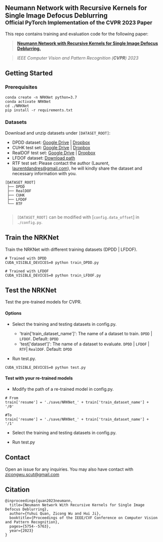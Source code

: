 ## Neumann Network with Recursive Kernels for Single Image Defocus Deblurring<br><sub>Official PyTorch Implementation of the CVPR 2023 Paper</sub><br><sub>
This repo contains training and evaluation code for the following paper:

> [**Neumann Network with Recursive Kernels for Single Image Defocus Deblurring.**](https://openaccess.thecvf.com/content/CVPR2023/html/Quan_Neumann_Network_With_Recursive_Kernels_for_Single_Image_Defocus_Deblurring_CVPR_2023_paper.html)

> *IEEE Computer Vision and Pattern Recognition (**CVPR**) 2023*


## Getting Started
### Prerequisites

```shell
conda create -n NRKNet python=3.7
conda activate NRKNet
cd ./NRKNet
pip install -r requirements.txt
```


###  Datasets
Download and unzip datasets under `[DATASET_ROOT]`:
* DPDD dataset: [Google Drive](https://drive.google.com/open?id=1Mq7WtYMo9mRsJ6I6ccXdY1JJQvwBuMuQ&authuser=codeslake%40gmail.com&usp=drive_fs) | [Dropbox](https://www.dropbox.com/s/w9urn5m4mzllrwu/DPDD.zip?dl=1)
* CUHK test set: [Google Drive](https://drive.google.com/open?id=1Mol1GV-1NNoSX-BCRTE09Sins8LMVRyl&authuser=codeslake%40gmail.com&usp=drive_fs) | [Dropbox](https://www.dropbox.com/s/zxjhzuxsxh4v0cv/CUHK.zip?dl=1)
* RealDOF test set: [Google Drive](https://drive.google.com/open?id=1MyizebyGPzK-VeV1pKVf7OTDl_3GmkdQ&authuser=codeslake%40gmail.com&usp=drive_fs) | [Dropbox](https://www.dropbox.com/s/arox1aixvg67fw5/RealDOF.zip?dl=1)
* LFDOF dataset: [Download path](https://sweb.cityu.edu.hk/miullam/AIFNET/dataset/LFDOF.zip)
* RTF test set: Please contact the author (Laurent, laurentdandres@gmail.com), he will kindly share the dataset and necessary information with you.
```
[DATASET_ROOT]
 ├── DPDD
 ├── RealDOF
 ├── CUHK
 ├── LFDOF
 └── RTF
 
```
> `[DATASET_ROOT]` can be modified with [`config.data_offset`] in `./config.py`.

## Train the NRKNet

Train the NRKNet with different training datasets (DPDD | LFDOF).
```shell
# Trained with DPDD
CUDA_VISIBLE_DEVICES=0 python train_DPDD.py

# Trained with LFDOF
CUDA_VISIBLE_DEVICES=0 python train_LFDOF.py
```
## Test the NRKNet
Test the pre-trained models for CVPR.

#### Options
* Select the training and testing datasets in config.py. 
  * 'train['train_dataset_name']':  The name of a dataset to train. `DPDD` | `LFDOF`. Default: `DPDD`
  * 'test['dataset']':  The name of a dataset to evaluate. `DPDD` | `LFDOF` | `RTF`| `RealDOF`. Default: `DPDD`
   
* Run test.py. 
```shell
CUDA_VISIBLE_DEVICES=0 python test.py
```

#### Test with your re-trained models
* Modify the path of a re-trained model in config.py.

```shell
# From
train['resume'] = './save/NRKNet_' + train['train_dataset_name'] + '/0'

#To
train['resume'] = './save/NRKNet_' + train['train_dataset_name'] + '/1'
```

* Select the training and testing datasets in config.py.

* Run test.py

## Contact
Open an issue for any inquiries.
You may also have contact with [zicongwu.scut@gmail.com](zicongwu.scut@gmail.com)

## Citation

```
@inproceedings{quan2023neumann,
  title={Neumann Network With Recursive Kernels for Single Image Defocus Deblurring},
  author={Yuhui Quan, Zicong Wu and Hui Ji},
  booktitle={Proceedings of the IEEE/CVF Conference on Computer Vision and Pattern Recognition},
  pages={5754--5763},
  year={2023}
}
```
